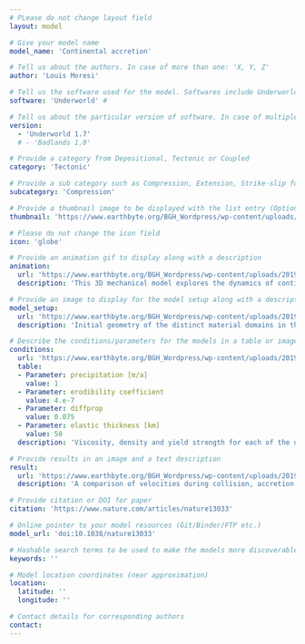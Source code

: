 ```yaml
---
# PLease do not change layout field 
layout: model

# Give your model name
model_name: 'Continental accretion'

# Tell us about the authors. In case of more than one: 'X, Y, Z'
author: 'Louis Moresi'

# Tell us the software used for the model. Softwares include Underworld, Badlands, Badlands-Underworld, Badlands-Underworld-Gplates-Citcom
software: 'Underworld' # 

# Tell us about the particular version of software. In case of multiple, mention them in a list format by adding a bullet dash in the next line as shown
version: 
  - 'Underworld 1.7'
  # - 'Badlands 1.0'

# Provide a category from Depositional, Tectonic or Coupled
category: 'Tectonic' 

# Provide a sub category such as Compression, Extension, Strike-slip for Tectonic and so on.
subcategory: 'Compression'

# Provide a thumbnail image to be displayed with the list entry (Optional)
thumbnail: 'https://www.earthbyte.org/BGH_Wordpress/wp-content/uploads/2019/07/SlabPlateauCollision_white_background.jpg'

# Please do not change the icon field
icon: 'globe'

# Provide an animation gif to display along with a description
animation:
  url: 'https://www.earthbyte.org/BGH_Wordpress/wp-content/uploads/2019/08/CollisionView6.gif'
  description: 'This 3D mechanical model explores the dynamics of continental accretion by including a subducting slab, and overriding plate and mantle dynamics. The model displays the following phases: (1) a collisional stage when the microcontinental ribbon initially accretes to the overriding plate; (2) a transitional stage where the convergent subducting plate and trench reorganize through coeval trench advance and retreat in different parts of the boundary; and (3) the re-initiation of a stable subduction system behind the accreted microcontinent.'

# Provide an image to display for the model setup along with a description
model_setup:
  url: 'https://www.earthbyte.org/BGH_Wordpress/wp-content/uploads/2019/07/Moresi__et_al_2014_setup.jpg'
  description: 'Initial geometry of the distinct material domains in the numerical model, not to scale. The subducting plate is 100km thick, 3,000kmwide and 7,000kmin length, and is built from 4 layers. The overriding plate has three domains: a back-arc region (1,200 km) a transitional region (350 km) and a continental backstop (750 km), each of which comprises two layers of equal thickness. The indenting ribbon is 50km in thickness, 1,500km wide and 500km deep (perpendicular to the convergence direction). Each of the vertical boundaries is a symmetry plane.'

# Describe the conditions/parameters for the models in a table or image or both along with a description
conditions:
  url: 'https://www.earthbyte.org/BGH_Wordpress/wp-content/uploads/2019/07/Moresi__et_al_2014_BC-1.jpg'
  table:
  - Parameter: precipitation [m/a]
    value: 1
  - Parameter: erodibility coefficient
    value: 4.e-7
  - Parameter: diffprop
    value: 0.075
  - Parameter: elastic thickness [km]
    value: 50
  description: 'Viscosity, density and yield strength for each of the domains in the model setup for a 80-Myr-old lithosphere'

# Provide results in an image and a text description
result:
  url: 'https://www.earthbyte.org/BGH_Wordpress/wp-content/uploads/2019/07/Moresi__et_al_2014_results.jpg'
  description: 'A comparison of velocities during collision, accretion and recovery. Shown are the velocities of the subducting plate (black lines), the retreating end of the plate boundary (‘Trench retreat rate’, green), the colliding end of the plate boundary ‘Trench advance rate’, red), and the cusp of the laterally retreating trench (‘Lateral rollback rate’, blue). Negative velocities indicate retreat, positive velocities indicate advance.'

# Provide citation or DOI for paper
citation: 'https://www.nature.com/articles/nature13033'

# Online pointer to your model resources (Git/Binder/FTP etc.)
model_url: 'doi:10.1038/nature13033'

# Hashable search terms to be used to make the models more discoverable
keywords: '' 

# Model location coordinates (near approximation)
location: 
  latitude: ''
  longitude: ''

# Contact details for corresponding authors
contact:
---
```

